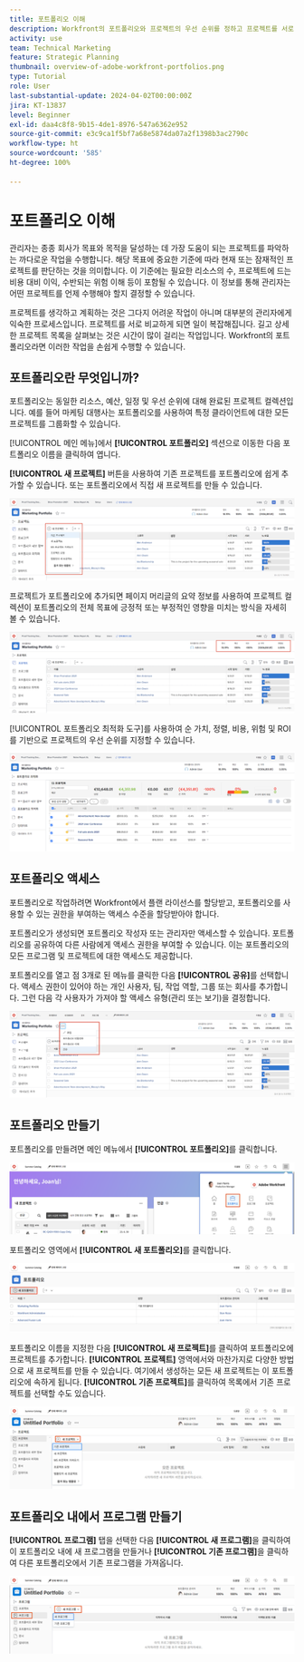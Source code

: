 ```yaml
---
title: 포트폴리오 이해
description: Workfront의 포트폴리오와 프로젝트의 우선 순위를 정하고 프로젝트를 서로 비교하는 데 도움이 되는 방식을 알아봅니다.
activity: use
team: Technical Marketing
feature: Strategic Planning
thumbnail: overview-of-adobe-workfront-portfolios.png
type: Tutorial
role: User
last-substantial-update: 2024-04-02T00:00:00Z
jira: KT-13837
level: Beginner
exl-id: daa4c8f8-9b15-4de1-8976-547a6362e952
source-git-commit: e3c9ca1f5bf7a68e5874da07a2f1398b3ac2790c
workflow-type: ht
source-wordcount: '585'
ht-degree: 100%

---
```


# 포트폴리오 이해

관리자는 종종 회사가 목표와 목적을 달성하는 데 가장 도움이 되는 프로젝트를 파악하는 까다로운 작업을 수행합니다. 해당 목표에 중요한 기준에 따라 현재 또는 잠재적인 프로젝트를 판단하는 것을 의미합니다. 이 기준에는 필요한 리소스의 수, 프로젝트에 드는 비용 대비 이익, 수반되는 위험 이해 등이 포함될 수 있습니다. 이 정보를 통해 관리자는 어떤 프로젝트를 언제 수행해야 할지 결정할 수 있습니다.

프로젝트를 생각하고 계획하는 것은 그다지 어려운 작업이 아니며 대부분의 관리자에게 익숙한 프로세스입니다. 프로젝트를 서로 비교하게 되면 일이 복잡해집니다. 길고 상세한 프로젝트 목록을 살펴보는 것은 시간이 많이 걸리는 작업입니다. Workfront의 포트폴리오라면 이러한 작업을 손쉽게 수행할 수 있습니다.

## 포트폴리오란 무엇입니까?

포트폴리오는 동일한 리소스, 예산, 일정 및 우선 순위에 대해 완료된 프로젝트 컬렉션입니다. 예를 들어 마케팅 대행사는 포트폴리오를 사용하여 특정 클라이언트에 대한 모든 프로젝트를 그룹화할 수 있습니다.

[!UICONTROL 메인 메뉴]에서 **[!UICONTROL 포트폴리오]** 섹션으로 이동한 다음 포트폴리오 이름을 클릭하여 엽니다.

**[!UICONTROL 새 프로젝트]** 버튼을 사용하여 기존 프로젝트를 포트폴리오에 쉽게 추가할 수 있습니다. 또는 포트폴리오에서 직접 새 프로젝트를 만들 수 있습니다.

![[!UICONTROL 새 프로젝트] 버튼의 드롭다운 메뉴 이미지](assets/01-portfolio-management3.png)

프로젝트가 포트폴리오에 추가되면 페이지 머리글의 요약 정보를 사용하여 프로젝트 컬렉션이 포트폴리오의 전체 목표에 긍정적 또는 부정적인 영향을 미치는 방식을 자세히 볼 수 있습니다.

![페이지 머리글의 포트폴리오 요약 정보 이미지](assets/02-portfolio-management1.png)

[!UICONTROL 포트폴리오 최적화 도구]를 사용하여 순 가치, 정렬, 비용, 위험 및 ROI를 기반으로 프로젝트의 우선 순위를 지정할 수 있습니다.

![포트폴리오에서 프로젝트의 우선 순위를 정하는 이미지](assets/03-portfolio-management2.png)

## 포트폴리오 액세스

포트폴리오로 작업하려면 Workfront에서 플랜 라이선스를 할당받고, 포트폴리오를 사용할 수 있는 권한을 부여하는 액세스 수준을 할당받아야 합니다.

포트폴리오가 생성되면 포트폴리오 작성자 또는 관리자만 액세스할 수 있습니다. 포트폴리오를 공유하여 다른 사람에게 액세스 권한을 부여할 수 있습니다. 이는 포트폴리오의 모든 프로그램 및 프로젝트에 대한 액세스도 제공합니다.

포트폴리오를 열고 점 3개로 된 메뉴를 클릭한 다음 **[!UICONTROL 공유]**&#x200B;를 선택합니다. 액세스 권한이 있어야 하는 개인 사용자, 팀, 작업 역할, 그룹 또는 회사를 추가합니다. 그런 다음 각 사용자가 가져야 할 액세스 유형(관리 또는 보기)을 결정합니다.

![[!DNL Workfront] 포트폴리오의 [!UICONTROL 공유] 옵션 이미지](assets/04-portfolio-management11.png)

## 포트폴리오 만들기

포트폴리오를 만들려면 메인 메뉴에서 **[!UICONTROL 포트폴리오]**&#x200B;를 클릭합니다.

![메인 메뉴 이미지 ](assets/create-portfolio-1.png)

포트폴리오 영역에서 **[!UICONTROL 새 포트폴리오]**&#x200B;를 클릭합니다.

![포트폴리오 영역 이미지 ](assets/create-portfolio-2.png)

포트폴리오 이름을 지정한 다음 **[!UICONTROL 새 프로젝트]**&#x200B;를 클릭하여 포트폴리오에 프로젝트를 추가합니다. **[!UICONTROL 프로젝트]** 영역에서와 마찬가지로 다양한 방법으로 새 &#x200B;&#x200B;프로젝트를 만들 수 있습니다. 여기에서 생성하는 모든 새 프로젝트는 이 포트폴리오에 속하게 됩니다. **[!UICONTROL 기존 프로젝트]**&#x200B;를 클릭하여 목록에서 기존 프로젝트를 선택할 수도 있습니다.

![새 프로젝트 메뉴 이미지 ](assets/create-portfolio-3.png)

## 포트폴리오 내에서 프로그램 만들기

**[!UICONTROL 프로그램]** 탭을 선택한 다음 **[!UICONTROL 새 프로그램]**&#x200B;을 클릭하여 이 포트폴리오 내에 새 프로그램을 만들거나 **[!UICONTROL 기존 프로그램]**&#x200B;을 클릭하여 다른 포트폴리오에서 기존 프로그램을 가져옵니다.

![새 프로그램 메뉴 이미지 ](assets/create-portfolio-4.png)

<!--
Pro-tips graphic
If a user can't access a specific portfolio, make sure it's shared with them. The Workfront access level determines that a user can access portfolios in general, but sharing makes sure they can see specific portfolios. 
-->

<!--
Learn more graphic and links to documentation articles
* Portfolio overview   
* Create a portfolio 
* Create and manage portfolios 
* Navigate within a portfolio 
* Share a portfolio   
-->


